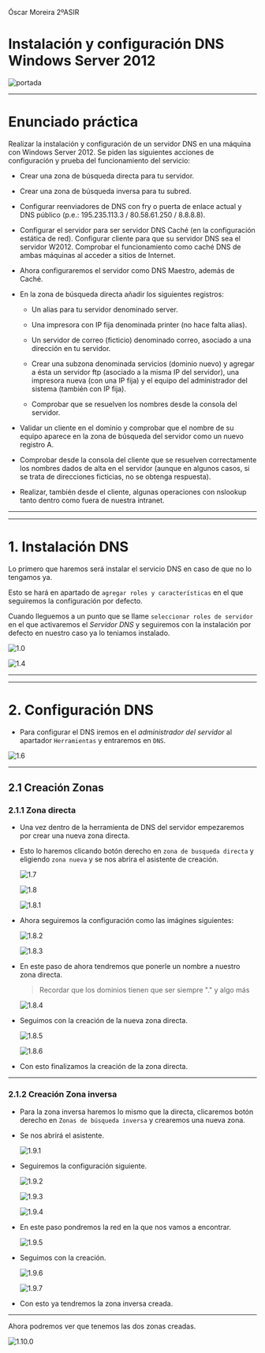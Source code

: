 Óscar Moreira 2ºASIR

# Instalación y configuración DNS Windows Server 2012

![portada](./img/portada.jpg)

___

# Enunciado práctica


Realizar la instalación y configuración de un servidor DNS en una máquina con Windows Server 2012. Se piden las siguientes acciones de configuración y prueba del funcionamiento del servicio:
- Crear una zona de búsqueda directa para tu servidor.

- Crear una zona de búsqueda inversa para tu subred.

- Configurar reenviadores de DNS con fry o puerta de enlace actual y DNS público (p.e.: 195.235.113.3 /     80.58.61.250 / 8.8.8.8).
- Configurar el servidor para ser servidor DNS Caché (en la configuración estática de red). Configurar    cliente para que su servidor DNS sea el servidor W2012. Comprobar el funcionamiento como caché DNS de ambas máquinas al acceder a sitios de Internet.
- Ahora configuraremos el servidor como DNS Maestro, además de Caché.
- En la zona de búsqueda directa añadir los siguientes registros:
  - Un alias para tu servidor denominado server.

  - Una impresora con IP fija denominada printer (no hace falta alias).
  - Un servidor de correo (ficticio) denominado correo, asociado a una dirección en tu servidor.
  - Crear una subzona denominada servicios (dominio nuevo) y agregar a ésta un servidor ftp (asociado a la misma IP del servidor), una impresora nueva (con una IP fija) y el equipo del administrador del sistema (también con IP fija).
  - Comprobar que se resuelven los nombres desde la consola del servidor.
- Validar un cliente en el dominio y comprobar que el nombre de su equipo aparece en la zona de búsqueda del servidor como un nuevo registro A.
- Comprobar desde la consola del cliente que se resuelven correctamente los nombres dados de alta en el servidor (aunque en algunos casos, si se trata de direcciones ficticias, no se obtenga respuesta).
- Realizar, también desde el cliente, algunas operaciones con nslookup tanto dentro como fuera de nuestra intranet.

___
___

# 1. Instalación DNS

Lo primero que haremos será instalar el servicio DNS en caso de que no lo tengamos ya.

Esto se hará en apartado de `agregar roles y características` en el que seguiremos la configuración por defecto.

Cuando lleguemos a un punto que se llame `seleccionar roles de servidor` en el que activaremos el *Servidor DNS* y seguiremos con la instalación por defecto en nuestro caso ya lo teniamos instalado.

  ![1.0](./img/1.0.png)

  ![1.4](./img/1.4.png)

___
___

# 2. Configuración DNS

- Para configurar el DNS iremos en el *administrador del servidor* al apartador `Herramientas` y entraremos en `DNS`.

![1.6](./img/1.6.png)

___

## 2.1 Creación Zonas

### 2.1.1 Zona directa

- Una vez dentro de la herramienta de DNS del servidor empezaremos por crear una nueva zona directa.

-  Esto lo haremos clicando botón derecho en `zona de busqueda directa` y eligiendo `zona nueva` y se nos abrira el asistente de creación.

    ![1.7](./img/1.7.png)

    ![1.8](./img/1.8.png)

    ![1.8.1](./img/1.8.1.png)

- Ahora seguiremos la configuración como las imágines siguientes:

    ![1.8.2](./img/1.8.2.png)

    ![1.8.3](./img/1.8.3.png)

- En este paso de ahora tendremos que ponerle un nombre a nuestro zona directa.

  > Recordar que los dominios tienen que ser siempre "." y algo más

    ![1.8.4](./img/1.8.4.png)

- Seguimos con la creación de la nueva zona directa.

    ![1.8.5](./img/1.8.5.png)

    ![1.8.6](./img/1.8.6.png)

- Con esto finalizamos la creación de la zona directa.

___

### 2.1.2 Creación Zona inversa

- Para la zona inversa haremos lo mismo que la directa, clicaremos botón derecho en `Zonas de búsqueda inversa` y crearemos una nueva zona.

- Se nos abrirá el asistente.

    ![1.9.1](./img/1.9.1.png)

- Seguiremos la configuración siguiente.

    ![1.9.2](./img/1.9.2.png)

    ![1.9.3](./img/1.9.3.png)

    ![1.9.4](./img/1.9.4.png)

- En este paso pondremos la red en la que nos vamos a encontrar.

    ![1.9.5](./img/1.9.5.png)

- Seguimos con la creación.

    ![1.9.6](./img/1.9.6.png)

    ![1.9.7](./img/1.9.7.png)

- Con esto ya tendremos la zona inversa creada.

___

Ahora podremos ver que tenemos las dos zonas creadas.

![1.10.0](./img/1.10.0.png)
